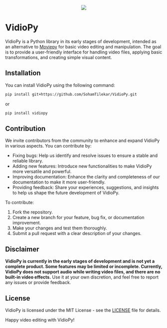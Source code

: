 <p align="center">
<img src="https://gh-card.dev/repos/SohamTilekar/vidiopy.svg">
</p>

# VidioPy

VidioPy is a Python library in its early stages of development, intended as an alternative to [Moviepy](https://github.com/Zulko/moviepy) for basic video editing and manipulation. The goal is to provide a user-friendly interface for handling video files, applying basic transformations, and creating simple visual content.

## Installation

You can install VidioPy using the following command:

```bash
pip install git+https://github.com/SohamTilekar/VidioPy.git
```

or

```bash
pip install vidiopy
```

## Contribution

We invite contributors from the community to enhance and expand VidioPy in various aspects. You can contribute by:

- Fixing bugs: Help us identify and resolve issues to ensure a stable and reliable library.
- Adding new features: Introduce new functionalities to make VidioPy more versatile and powerful.
- Improving documentation: Enhance the clarity and completeness of our documentation to make it more user-friendly.
- Providing feedback: Share your experiences, suggestions, and insights to help us shape the future development of VidioPy.

To contribute:

1. Fork the repository.
2. Create a new branch for your feature, bug fix, or documentation improvement.
3. Make your changes and test them thoroughly.
4. Submit a pull request with a clear description of your changes.

## Disclaimer

**VidioPy is currently in the early stages of development and is not yet a complete product. Some features may be limited or incomplete. Currently, VidioPy does not support audio while writing video files, and there are no built-in video effects.** Use it at your own discretion, and feel free to report any issues or provide feedback.

## License

VidioPy is licensed under the MIT License - see the [LICENSE](LICENSE) file for details.

Happy video editing with VidioPy!
